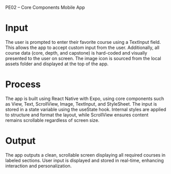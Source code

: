 PE02 – Core Components Mobile App
# Input
The user is prompted to enter their favorite course using a TextInput field. This allows the app to accept custom input from the user. Additionally, all course data (core, depth, and capstone) is hard-coded and visually presented to the user on screen. The image icon is sourced from the local assets folder and displayed at the top of the app.

# Process
The app is built using React Native with Expo, using core components such as View, Text, ScrollView, Image, TextInput, and StyleSheet. The input is stored in a state variable using the useState hook. Internal styles are applied to structure and format the layout, while ScrollView ensures content remains scrollable regardless of screen size.

# Output
The app outputs a clean, scrollable screen displaying all required courses in labeled sections. User input is displayed and stored in real-time, enhancing interaction and personalization.